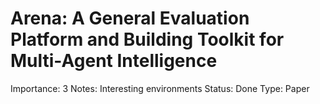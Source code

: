 # Arena: A General Evaluation Platform and Building Toolkit for Multi-Agent Intelligence

Importance: 3
Notes: Interesting environments
Status: Done
Type: Paper